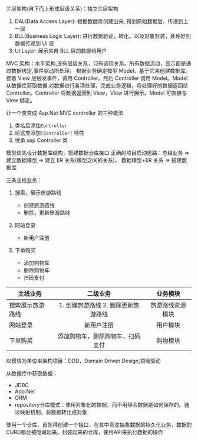 三层架构(自下而上形成层级关系)：独立三层架构

1. DAL(Data Access Layer): 根据数据库创建出来, 得到原始数据后，传递到上一层
2. BLL(Business Logic Layer): 进行数据验证，转化，以及对象封装，处理好到数据传递到 UI 层
3. UI Layer: 展示来自 BLL 层的数据给用户

MVC 架构：水平架构,没有层级关系，只有调用关系。所有数据流动，显示都是通过数据绑定,事件驱动所处理。
根据业务确定模型 Model，基于它来创建数据库。接着 View 层触发事件，调用 Controller。然后 Controller 调用 Model。Model 从数据库获取数据,对数据进行各项处理，完成业务逻辑，将处理好的数据返回给 Controller。Controller 将数据返回到 View，View 进行展示。Model 可直接与 View 绑定。

让一个类变成 Asp.Net MVC controller 的三种做法

1.  类名后添加`Controller`
2.  给这类添加`[Controller]` 特性
3.  继承 asp Controller 类

模型优先设计数据库结构，搭建数据仓库接口
正确的项目启动思路：总结业务 => 建立数据模型 => 建立 ER 关系(模型之间的关系)。
数据模型+ER 关系 => 搭建数据库

三条主线业务：

1. 搜索，展示旅游路线

   - 创建旅游路线
   - 删除，更新旅游路线

2. 网站登录

   - 新用户注册

3. 下单购买

   - 添加购物车
   - 删除购物车
   - 扫码支付

| 主线业务         |              二级业务               |     业务模块     |
| ---------------- | :---------------------------------: | :--------------: |
| 搜索展示旅游路线 | 1. 创建旅游路线 2. 删除更新旅游路线 | 旅游路线资源模块 |
| 网站登录         |             新用户注册              |     用户模块     |
| 下单购买         |  添加购物车，删除购物车，扫码支付   |     购物模块     |

以模块为单位来架构项目：DDD，Domain Driven Design,领域驱动


从数据库中获取数据：
  - JDBC
  - Ado.Net
  - ORM
  - repository仓库模式：使用对象化的数据，而不用理会数据是如何保存的。通过映射机制，将数据转化成对象

  使用一个仓库，首先得创建一个接口，在其中高度抽象数据的持久化业务，数据的CURD都会被隐藏起来。封装起来的仓库，使用API来执行数据的操作